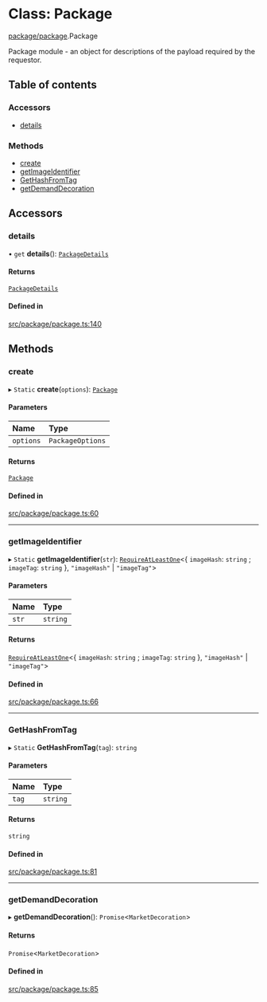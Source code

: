 # Class: Package

[package/package](../modules/package_package).Package

Package module - an object for descriptions of the payload required by the requestor.

## Table of contents

### Accessors

- [details](package_package.Package#details)

### Methods

- [create](package_package.Package#create)
- [getImageIdentifier](package_package.Package#getimageidentifier)
- [GetHashFromTag](package_package.Package#gethashfromtag)
- [getDemandDecoration](package_package.Package#getdemanddecoration)

## Accessors

### details

• `get` **details**(): [`PackageDetails`](../interfaces/package_package.PackageDetails)

#### Returns

[`PackageDetails`](../interfaces/package_package.PackageDetails)

#### Defined in

[src/package/package.ts:140](https://github.com/golemfactory/golem-js/blob/614ea72/src/package/package.ts#L140)

## Methods

### create

▸ `Static` **create**(`options`): [`Package`](package_package.Package)

#### Parameters

| Name | Type |
| :------ | :------ |
| `options` | `PackageOptions` |

#### Returns

[`Package`](package_package.Package)

#### Defined in

[src/package/package.ts:60](https://github.com/golemfactory/golem-js/blob/614ea72/src/package/package.ts#L60)

___

### getImageIdentifier

▸ `Static` **getImageIdentifier**(`str`): [`RequireAtLeastOne`](../modules/utils_types#requireatleastone)\<\{ `imageHash`: `string` ; `imageTag`: `string`  }, ``"imageHash"`` \| ``"imageTag"``\>

#### Parameters

| Name | Type |
| :------ | :------ |
| `str` | `string` |

#### Returns

[`RequireAtLeastOne`](../modules/utils_types#requireatleastone)\<\{ `imageHash`: `string` ; `imageTag`: `string`  }, ``"imageHash"`` \| ``"imageTag"``\>

#### Defined in

[src/package/package.ts:66](https://github.com/golemfactory/golem-js/blob/614ea72/src/package/package.ts#L66)

___

### GetHashFromTag

▸ `Static` **GetHashFromTag**(`tag`): `string`

#### Parameters

| Name | Type |
| :------ | :------ |
| `tag` | `string` |

#### Returns

`string`

#### Defined in

[src/package/package.ts:81](https://github.com/golemfactory/golem-js/blob/614ea72/src/package/package.ts#L81)

___

### getDemandDecoration

▸ **getDemandDecoration**(): `Promise`\<`MarketDecoration`\>

#### Returns

`Promise`\<`MarketDecoration`\>

#### Defined in

[src/package/package.ts:85](https://github.com/golemfactory/golem-js/blob/614ea72/src/package/package.ts#L85)
